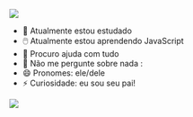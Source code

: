 ![](https://steamuserimages-a.akamaihd.net/ugc/929296966656994174/4FB27DE025C123ACF90706D096FAD126F703B34C/?imw=5000&imh=5000&ima=fit&impolicy=Letterbox&imcolor=%23000000&letterbox=false)

- 🏫 Atualmente estou estudado
- 🖱️ Atualmente estou aprendendo JavaScript
- 🤔 Procuro ajuda com tudo                                                                                      
- 💬 Não me pergunte sobre nada :
- 😄 Pronomes: ele/dele
- ⚡ Curiosidade: eu sou seu pai!

![](https://s2-techtudo.glbimg.com/-xwpLduB9RqMN4JIJF12LNGTh5I=/0x0:695x289/984x0/smart/filters:strip_icc()/i.s3.glbimg.com/v1/AUTH_08fbf48bc0524877943fe86e43087e7a/internal_photos/bs/2021/I/F/DGZT3lTyWbc7NwVp583Q/2016-07-27-ezgif.com-resize-2.gif)
<!--
**Pneumoultramicroscopicosilicovulcano/Pneumoultramicroscopicosilicovulcano** is a ✨ _special_ ✨ repository because its `README.md` (this file) appears on your GitHub profile.


